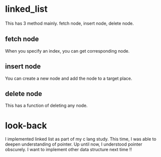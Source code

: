 # linked_list
This has 3 method mainly. fetch node, insert node, delete node.　

## fetch node
When you specify an index, you can get corresponding node.

## insert node
You can create a new node and add the node to a target place.

## delete node
This has a function of deleting any node.


# look-back
I implemented linked list as part of my c lang study.  This time, I was able to deepen understanding of pointer. Up until now, I understood  pointer obscurely. 
I want to implement other data structure next time !!
